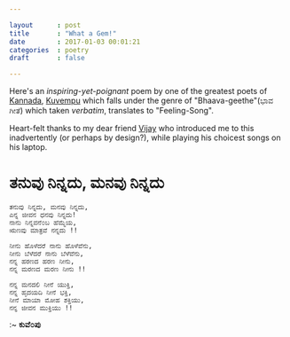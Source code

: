 ```yaml
---

layout		: post
title		: "What a Gem!"
date		: 2017-01-03 00:01:21
categories	: poetry
draft		: false

---
```


Here's an _inspiring-yet-poignant_ poem by one of the greatest poets of [Kannada](https://en.wikipedia.org/wiki/Kannada), [Kuvempu](https://en.wikipedia.org/wiki/Kuvempu) which falls under the genre of "Bhaava-geethe"(ಭಾವ ಗೀತೆ) which taken _verbatim_, translates to "Feeling-Song".

Heart-felt thanks to my dear friend [Vijay](https://vijayanant.github.io/) who introduced me to this inadvertently (or perhaps by design?), while playing his choicest songs on his laptop.

ತನುವು ನಿನ್ನದು, ಮನವು ನಿನ್ನದು
====

	ತನುವು ನಿನ್ನದು, ಮನವು ನಿನ್ನದು,
	ಎನ್ನ ಜೀವನ ಧನವು ನಿನ್ನದು!
	ನಾನು ನಿನ್ನವನೆ೦ಬ ಹೆಮ್ಮೆಯ,
	ಋಣವು ಮಾತ್ರವೆ ನನ್ನದು !!
    
	ನೀನು ಹೊಳೆದರೆ ನಾನು ಹೊಳೆವೆನು,
	ನೀನು ಬೆಳೆದರೆ ನಾನು ಬೆಳೆವೆನು,
	ನನ್ನ ಹರಣದ ಹರಣ ನೀನು,
	ನನ್ನ ಮರಣದ ಮರಣ ನೀನು !!
	
	ನನ್ನ ಮನದಲಿ ನೀನೆ ಯುಕ್ತಿ,
	ನನ್ನ ಹೃದಯದಿ ನೀನೆ ಭಕ್ತಿ,
	ನೀನೆ ಮಾಯಾ ಮೋಹ ಶಕ್ತಿಯು,
	ನನ್ನ ಜೀವನ ಮುಕ್ತಿಯು !!
	
:~ **ಕುವೆ೦ಪು**
